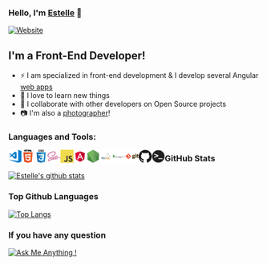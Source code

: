 ### Hello, I'm [Estelle][website] 👋

[![Website](https://img.shields.io/website?label=estellepicq.com&style=for-the-badge&url=http%3A%2F%2Festellepicq.com)](http://estellepicq.com)

## I'm a Front-End Developer!

- ⚡ I am specialized in front-end development & I develop several Angular [web apps][nutrimetrics]
- 🌱 I love to learn new things
- 👯 I collaborate with other developers on Open Source projects
- 📷 I'm also a [photographer][instagram]!

### Languages and Tools:

<img align="left" alt="Visual Studio Code" width="26px" src="https://raw.githubusercontent.com/github/explore/80688e429a7d4ef2fca1e82350fe8e3517d3494d/topics/visual-studio-code/visual-studio-code.png" />
<img align="left" alt="HTML5" width="26px" src="https://raw.githubusercontent.com/github/explore/80688e429a7d4ef2fca1e82350fe8e3517d3494d/topics/html/html.png" />
<img align="left" alt="CSS3" width="26px" src="https://raw.githubusercontent.com/github/explore/80688e429a7d4ef2fca1e82350fe8e3517d3494d/topics/css/css.png" />
<img align="left" alt="Sass" width="26px" src="https://raw.githubusercontent.com/github/explore/80688e429a7d4ef2fca1e82350fe8e3517d3494d/topics/sass/sass.png" />
<img align="left" alt="JavaScript" width="26px" src="https://raw.githubusercontent.com/github/explore/80688e429a7d4ef2fca1e82350fe8e3517d3494d/topics/javascript/javascript.png" />
<img align="left" alt="Angular" width="26px" src="https://raw.githubusercontent.com/github/explore/80688e429a7d4ef2fca1e82350fe8e3517d3494d/topics/angular/angular.png" />
<img align="left" alt="Node.js" width="26px" src="https://raw.githubusercontent.com/github/explore/80688e429a7d4ef2fca1e82350fe8e3517d3494d/topics/nodejs/nodejs.png" />
<img align="left" alt="MySQL" width="26px" src="https://raw.githubusercontent.com/github/explore/80688e429a7d4ef2fca1e82350fe8e3517d3494d/topics/mysql/mysql.png" />
<img align="left" alt="MongoDB" width="26px" src="https://raw.githubusercontent.com/github/explore/80688e429a7d4ef2fca1e82350fe8e3517d3494d/topics/mongodb/mongodb.png" />
<img align="left" alt="Git" width="26px" src="https://raw.githubusercontent.com/github/explore/80688e429a7d4ef2fca1e82350fe8e3517d3494d/topics/git/git.png" />
<img align="left" alt="GitHub" width="26px" src="https://raw.githubusercontent.com/github/explore/78df643247d429f6cc873026c0622819ad797942/topics/github/github.png" />
<img align="left" alt="Terminal" width="26px" src="https://raw.githubusercontent.com/github/explore/80688e429a7d4ef2fca1e82350fe8e3517d3494d/topics/terminal/terminal.png" />

### GitHub Stats

[![Estelle's github stats](https://github-readme-stats.vercel.app/api?username=estellepicq&show_icons=true&hide_rank=true)](https://github.com/anuraghazra/github-readme-stats)

### Top Github Languages

[![Top Langs](https://github-readme-stats.vercel.app/api/top-langs/?username=estellepicq)](https://github.com/anuraghazra/github-readme-stats)

### If you have any question

[![Ask Me Anything !](https://img.shields.io/badge/Ask%20me-anything-1abc9c.svg)](https://github.com/estellepicq/estellepicq/issues/new)

[website]: http://estellepicq.com
[linkedin]: https://linkedin.com/in/estellepicq
[instagram]: https://instagram.com/epicqpicq
[nutrimetrics]: http://nutrimetrics.estellepicq.com

